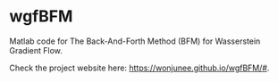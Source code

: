 # wgfBFM
Matlab code for The Back-And-Forth Method (BFM) for Wasserstein Gradient Flow.

Check the project website here: https://wonjunee.github.io/wgfBFM/#.
